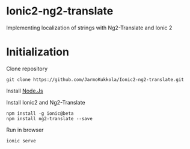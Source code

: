 # Ionic2-ng2-translate

Implementing localization of strings with Ng2-Translate and Ionic 2

# Initialization

Clone repository

```Batchfile
git clone https://github.com/JarmoKukkola/Ionic2-ng2-translate.git
```

Install [Node.Js](https://nodejs.org/en/)

Install Ionic2 and Ng2-Translate

```Batchfile
npm install -g ionic@beta
npm install ng2-translate --save
```

Run in browser

```Batchfile
ionic serve
```
